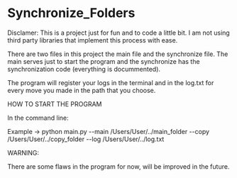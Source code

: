 # Synchronize_Folders

Disclamer: This is a project just for fun and to code a little bit. I am not using third party libraries that implement this process with ease.

There are two files in this project the main file and the synchronize file.
The main serves just to start the program and the synchronize has the synchronization code (everything is docummented).

The program will register your logs in the terminal and in the log.txt for every move you made in the path that you choose.

HOW TO START THE PROGRAM

In the command line:

Example -> python main.py --main /Users/User/../main_folder --copy /Users/User/../copy_folder --log /Users/User/../log.txt


WARNING:

There are some flaws in the program for now, will be improved in the future.
